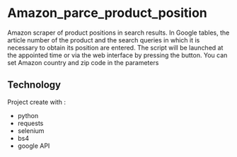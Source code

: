 # Amazon_parce_product_position
Amazon scraper of product positions in search results. In Google tables, the article number of the product and the search queries in which it is necessary to obtain its position are entered. The script will be launched at the appointed time or via the web interface by pressing the button. You can set Amazon country and zip code in the parameters

## Technology
Project create with :
* python
* requests
* selenium
* bs4
* google API
